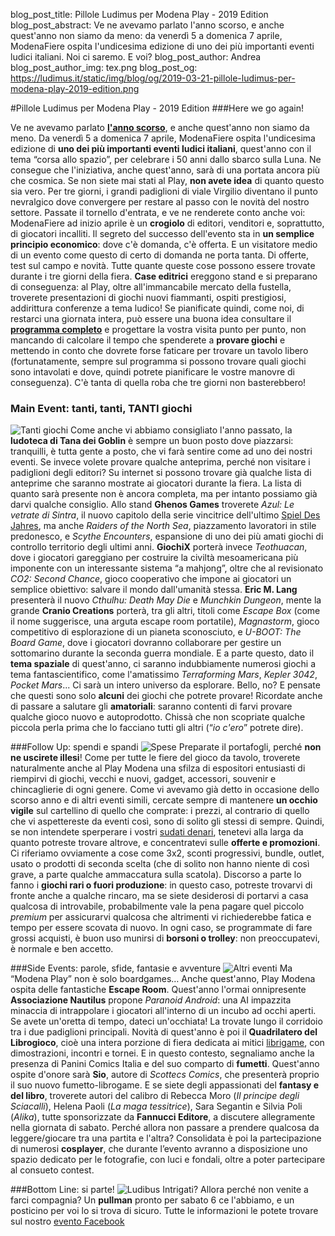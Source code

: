 blog_post_title: Pillole Ludimus per Modena Play - 2019 Edition
blog_post_abstract: Ve ne avevamo parlato l'anno scorso, e anche quest'anno non siamo da meno: da venerdì 5 a domenica 7 aprile, ModenaFiere ospita l'undicesima edizione di uno dei più importanti eventi ludici italiani. Noi ci saremo. E voi?
blog_post_author: Andrea
blog_post_author_img: tex.png
blog_post_og: https://ludimus.it/static/img/blog/og/2019-03-21-pillole-ludimus-per-modena-play-2019-edition.png

#Pillole Ludimus per Modena Play - 2019 Edition
###Here we go again!

Ve ne avevamo parlato **[l'anno scorso](https://ludimus.it/blog/2018-03-23-pillole-ludimus-per-modena-play.html)**, e anche quest'anno non siamo da meno.
Da venerdì 5 a domenica 7 aprile, ModenaFiere ospita l'undicesima edizione di **uno dei più importanti eventi ludici italiani**, quest'anno con il tema “corsa allo spazio”, per celebrare i 50 anni dallo sbarco sulla Luna. Ne consegue che l'iniziativa, anche quest'anno, sarà di una portata ancora più che cosmica.
Se non siete mai stati al Play, **non avete idea** di quanto questo sia vero. Per tre giorni, i grandi padiglioni di viale Virgilio diventano il punto nevralgico dove convergere per restare al passo con le novità del nostro settore. Passate il tornello d'entrata, e ve ne renderete conto anche voi: ModenaFiere ad inizio aprile è un **crogiolo** di editori, venditori e, soprattutto, di giocatori incalliti.
Il segreto del successo dell'evento sta in **un semplice principio economico**: dove c'è domanda, c'è offerta. E un visitatore medio di un evento come questo di certo di domanda ne porta tanta. Di offerte, test sul campo e novità. Tutte quante queste cose possono essere trovate durante i tre giorni della fiera.
**Case editrici** ereggono stand e si preparano di conseguenza: al Play, oltre all'immancabile mercato della fustella, troverete presentazioni di giochi nuovi fiammanti, ospiti prestigiosi, addirittura conferenze a tema ludico! Se pianificate quindi, come noi, di restarci una giornata intera, può essere una buona idea consultare il **[programma completo](https://www.play-modena.it/2019/programma/)**  e progettare la vostra visita punto per punto, non mancando di calcolare il tempo che spenderete a **provare giochi** e mettendo in conto che dovrete forse faticare per trovare un tavolo libero (fortunatamente, sempre sul programma si possono trovare quali giochi sono intavolati e dove, quindi potrete pianificare le vostre manovre di conseguenza).
C'è tanta di quella roba che tre giorni non basterebbero!

### Main Event: tanti, tanti, TANTI giochi
![Tanti giochi](../static/img/blog/play19/giochi.jpg?t=1  "Tanti giochi!")
Come anche vi abbiamo consigliato l'anno passato, la **ludoteca di Tana dei Goblin** è sempre un buon posto dove piazzarsi: tranquilli, è tutta gente a posto, che vi farà sentire come ad uno dei nostri eventi.
Se invece volete provare qualche anteprima, perché non visitare i padiglioni degli editori? Su internet si possono trovare già qualche lista di anteprime che saranno mostrate ai giocatori durante la fiera. La lista di quanto sarà presente non è ancora completa, ma per intanto possiamo già darvi qualche consiglio.
Allo stand **Ghenos Games** troverete _Azul: Le vetrate di Sintra_, il nuovo capitolo della serie vincitrice dell'ultimo [Spiel Des Jahres](https://ludimus.it/blog/2018-05-19-spiel-des-jahres-2018.html), ma anche _Raiders of the North Sea_, piazzamento lavoratori in stile predonesco, e _Scythe Encounters_, espansione di uno dei più amati giochi di controllo territorio degli ultimi anni.
**GiochiX** porterà invece _Teothuacan_, dove i giocatori gareggiano per costruire la civiltà mesoamericana più imponente con un interessante sistema “a mahjong”, oltre che al revisionato _CO2: Second Chance_, gioco cooperativo che impone ai giocatori un semplice obiettivo: salvare il mondo dall'umanità stessa.
**Eric M. Lang** presenterà il nuovo _Cthulhu: Death May Die_ e _Munchkin Dungeon_, mente la grande **Cranio Creations** porterà, tra gli altri, titoli come _Escape Box_ (come il nome suggerisce, una arguta escape room portatile), _Magnastorm_, gioco competitivo di esplorazione di un pianeta sconosciuto, e _U-BOOT: The Board Game_, dove i giocatori dovranno collaborare per gestire un sottomarino durante la seconda guerra mondiale.
E a parte questo, dato il **tema spaziale** di quest'anno, ci saranno indubbiamente numerosi giochi a tema fantascientifico, come l'amatissimo _Terraforming Mars_, _Kepler 3042_, _Pocket Mars_... Ci sarà un intero universo da esplorare.
Bello, no? E pensate che questi sono solo **alcuni** dei giochi che potrete provare! Ricordate anche di passare a salutare gli **amatoriali**: saranno contenti di farvi provare qualche gioco nuovo e autoprodotto. Chissà che non scopriate qualche piccola perla prima che lo facciano tutti gli altri (“_io c'ero_” potrete dire).

###Follow Up: spendi e spandi
![Spese](../static/img/blog/play19/spese.jpg?t=1  "Grandi spese previste")
Preparate il portafogli, perché **non ne uscirete illesi**!
Come per tutte le fiere del gioco da tavolo, troverete naturalmente anche al Play Modena una sfilza di espositori entusiasti di riempirvi di giochi, vecchi e nuovi, gadget, accessori, souvenir e chincaglierie di ogni genere.
Come vi avevamo già detto in occasione dello scorso anno e di altri eventi simili, cercate sempre di mantenere **un occhio vigile** sul cartellino di quello che comprate: i prezzi, al contrario di quello che vi aspettereste da eventi così, sono di solito gli stessi di sempre. Quindi, se non intendete sperperare i vostri [sudati denari](https://ludimus.it/blog/2018-09-08-consigli-per-gli-sperperi.html), tenetevi alla larga da quanto potreste trovare altrove, e concentratevi sulle **offerte e promozioni**. Ci riferiamo ovviamente a cose come 3x2, sconti progressivi, bundle, outlet, usato o prodotti di seconda scelta (che di solito non hanno niente di così grave, a parte qualche ammaccatura sulla scatola).
Discorso a parte lo fanno i **giochi rari o fuori produzione**: in questo caso, potreste trovarvi di fronte anche a qualche rincaro, ma se siete desiderosi di portarvi a casa qualcosa di introvabile, probabilmente vale la pena pagare quel piccolo _premium_ per assicurarvi qualcosa che altrimenti vi richiederebbe fatica e tempo per essere scovata di nuovo.
In ogni caso, se programmate di fare grossi acquisti, è buon uso munirsi di **borsoni o trolley**: non preoccupatevi, è normale e ben accetto.

###Side Events: parole, sfide, fantasie e avventure
![Altri eventi](../static/img/blog/play19/altrieventi.jpg?t=1  "Altri eventi")
Ma “Modena Play” non è solo boardgames…
Anche quest'anno, Play Modena ospita delle fantastiche **Escape Room**. Quest'anno l'ormai onnipresente **Associazione Nautilus** propone _Paranoid Android_: una AI impazzita minaccia di intrappolare i giocatori all'interno di un incubo ad occhi aperti. Se avete un'oretta di tempo, dateci un'occhiata! La trovate lungo il corridoio tra i due padiglioni principali.
Novità di quest'anno è poi il **Quadrilatero del Librogioco**, cioè una intera porzione di fiera dedicata ai mitici [librigame](https://ludimus.it/blog/2018-07-06-vite-da-tavolo.html), con dimostrazioni, incontri e tornei. E in questo contesto, segnaliamo anche la presenza di Panini Comics Italia e del suo comparto di **fumetti**. Quest'anno ospite d'onore sarà **Sio**, autore di _Scottecs Comics_, che presenterà proprio il suo nuovo fumetto-librogame.
E se siete degli appassionati del **fantasy e del libro**, troverete autori del calibro di Rebecca Moro (_Il principe degli Sciacalli_), Helena Paoli (_La maga tessitrice_), Sara Segantin e Silvia Poli (_Alika_), tutte sponsorizzate da **Fannucci Editore**, a discutere allegramente nella giornata di sabato.
Perché allora non passare a prendere qualcosa da leggere/giocare tra una partita e l'altra?
Consolidata è poi la partecipazione di numerosi **cosplayer**, che durante l’evento avranno a disposizione uno spazio dedicato per le fotografie, con luci e fondali, oltre a poter partecipare al consueto contest.

###Bottom Line: si parte!
![Ludibus](../static/img/blog/play19/ludibus.jpg?t=1  "Ludibus!")
Intrigati? Allora perché non venite a farci compagnia?
Un **pullman** pronto per sabato 6 ce l'abbiamo, e un posticino per voi lo si trova di sicuro.
Tutte le informazioni le potete trovare sul nostro [evento Facebook](https://www.facebook.com/events/255784228704269/)

